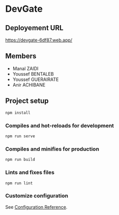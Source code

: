 # DevGate

## Deployement URL
https://devgate-6df87.web.app/

## Members
- Manal ZAIDI
- Youssef BENTALEB
- Youssef GUERAIRATE
- Anir ACHIBANE

## Project setup
```
npm install
```

### Compiles and hot-reloads for development
```
npm run serve
```

### Compiles and minifies for production
```
npm run build
```

### Lints and fixes files
```
npm run lint
```

### Customize configuration
See [Configuration Reference](https://cli.vuejs.org/config/).
